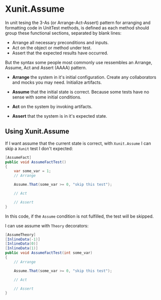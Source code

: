 # Xunit.Assume

In unit tesing the 3-As (or Arrange-Act-Assert) pattern for arranging and formatting code in UnitTest methods, is defined as each method should group these functional sections, separated by blank lines:
- Arrange all necessary preconditions and inputs.
- Act on the object or method under test.
- Assert that the expected results have occurred.

But the syntax some people most commonly use ressembles an Arrange, Assume, Act and Assert (AAAA) pattern.

- **Arrange** the system in it's initial configuration. Create any collaborators and mocks you may need. Initialize artifacts.

- **Assume** that the initial state is correct. Because some tests have no sense with some initial conditions.

- **Act** on the system by invoking artifacts.

- **Assert** that the system is in it's expected state.

## Using Xunit.Assume

If I want assume that the current state is correct, with `Xunit.Assume` I can skip a `Xunit` test I don't expected:

```csharp
[AssumeFact]
public void AssumeFactTest()
{
    var some_var = 1;
    // Arrange

    Assume.That(some_var >= 0, "skip this test");

    // Act

    // Assert
}
```

In this code, if the `Assume` condition is not fulfilled, the test will be skipped.

I can use assume with `Theory` decorators:

```csharp
[AssumeTheory]
[InlineData(-1)]
[InlineData(0)]
[InlineData(1)]
public void AssumeFactTest(int some_var)
{
    // Arrange

    Assume.That(some_var >= 0, "skip this test");

    // Act

    // Assert
}
```

